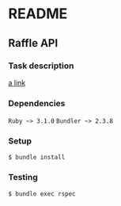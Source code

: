 # README

## Raffle API

### Task description

[a link](https://gist.github.com/romulostorel/b18e39e350362fe99d712e31de74184d)

### Dependencies

`Ruby ~> 3.1.0`
`Bundler ~> 2.3.8`

### Setup

```
$ bundle install
```

### Testing

```
$ bundle exec rspec
```
